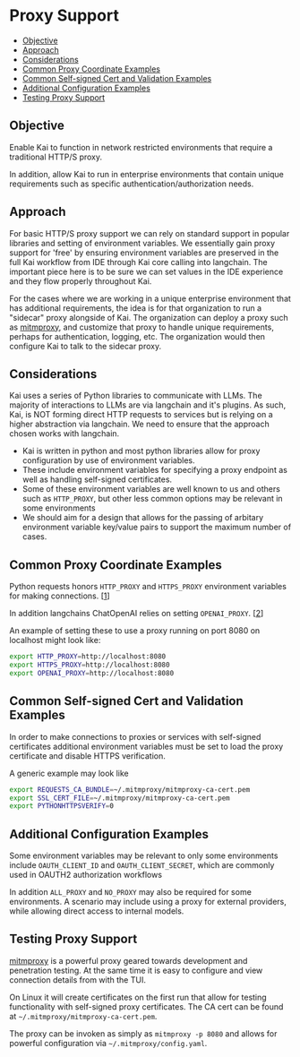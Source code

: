 # Proxy Support

- [Objective](#objective)
- [Approach](#approach)
- [Considerations](#considerations)
- [Common Proxy Coordinate Examples](#common-proxy-coordinate-examples)
- [Common Self-signed Cert and Validation Examples](#common-self-signed-cert-and-validation-examples)
- [Additional Configuration Examples](#additional-configuration-examples)
- [Testing Proxy Support](#testing-proxy-support)

## Objective

Enable Kai to function in network restricted environments that require a traditional HTTP/S proxy.

In addition, allow Kai to run in enterprise environments that contain unique requirements such as specific authentication/authorization needs.

## Approach

For basic HTTP/S proxy support we can rely on standard support in popular libraries and setting of environment variables. We essentially gain proxy support for 'free' by ensuring environment variables are preserved in the full Kai workflow from IDE through Kai core calling into langchain. The important piece here is to be sure we can set values in the IDE experience and they flow properly throughout Kai.

For the cases where we are working in a unique enterprise environment that has additional requirements, the idea is for that organization to run a "sidecar" proxy alongside of Kai. The organization can deploy a proxy such as [mitmproxy](https://github.com/mitmproxy/mitmproxy), and customize that proxy to handle unique requirements, perhaps for authentication, logging, etc. The organization would then configure Kai to talk to the sidecar proxy.

## Considerations

Kai uses a series of Python libraries to communicate with LLMs. The majority of interactions to LLMs are via langchain and it's plugins. As such, Kai, is NOT forming direct HTTP requests to services but is relying on a higher abstraction via langchain. We need to ensure that the approach chosen works with langchain.

- Kai is written in python and most python libraries allow for proxy configuration by use of environment variables.
- These include environment variables for specifying a proxy endpoint as well as handling self-signed certificates.
- Some of these environment variables are well known to us and others such as `HTTP_PROXY`, but other less common options may be relevant in some environments
- We should aim for a design that allows for the passing of arbitary environment variable key/value pairs to support the maximum number of cases.

## Common Proxy Coordinate Examples

Python requests honors `HTTP_PROXY` and `HTTPS_PROXY` environment variables for making connections. [[1](https://requests.readthedocs.io/en/latest/user/advanced/#proxies)]

In addition langchains ChatOpenAI relies on setting `OPENAI_PROXY`. [[2](https://github.com/langchain-ai/langchain/discussions/22591)]

An example of setting these to use a proxy running on port 8080 on localhost might look like:

```bash
export HTTP_PROXY=http://localhost:8080
export HTTPS_PROXY=http://localhost:8080
export OPENAI_PROXY=http://localhost:8080
```

## Common Self-signed Cert and Validation Examples

In order to make connections to proxies or services with self-signed certificates additional environment variables must be set to load the proxy certificate and disable HTTPS verification.

A generic example may look like

```bash
export REQUESTS_CA_BUNDLE=~/.mitmproxy/mitmproxy-ca-cert.pem
export SSL_CERT_FILE=~/.mitmproxy/mitmproxy-ca-cert.pem
export PYTHONHTTPSVERIFY=0
```

## Additional Configuration Examples

Some environment variables may be relevant to only some environments include `OAUTH_CLIENT_ID` and `OAUTH_CLIENT_SECRET`, which are commonly used in OAUTH2 authorization workflows

In addition `ALL_PROXY` and `NO_PROXY` may also be required for some environments. A scenario may include using a proxy for external providers, while allowing direct access to internal models.

## Testing Proxy Support

[mitmproxy](https://github.com/mitmproxy/mitmproxy) is a powerful proxy geared towards development and penetration testing. At the same time it is easy to configure and view connection details from with the TUI.

On Linux it will create certificates on the first run that allow for testing functionality with self-signed proxy certificates. The CA cert can be found at `~/.mitmproxy/mitmproxy-ca-cert.pem`.

The proxy can be invoken as simply as `mitmproxy -p 8080` and allows for powerful configuration via `~/.mitmproxy/config.yaml`.
